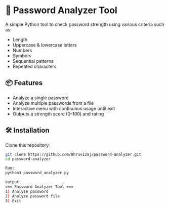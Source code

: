 # 🔐 Password Analyzer Tool

A simple Python tool to check password strength using various criteria such as:
- Length
- Uppercase & lowercase letters
- Numbers
- Symbols
- Sequential patterns
- Repeated characters

## 📦 Features
- Analyze a single password
- Analyze multiple passwords from a file
- Interactive menu with continuous usage until exit
- Outputs a strength score (0–100) and rating

## 🛠️ Installation
Clone this repository:
```bash
git clone https://github.com/Dhruv12aj/password-analyzer.git
cd password-analyzer

Run:
python3 password_analyzer.py

output:
=== Password Analyzer Tool ===
1) Analyze password
2) Analyze password file
3) Exit
